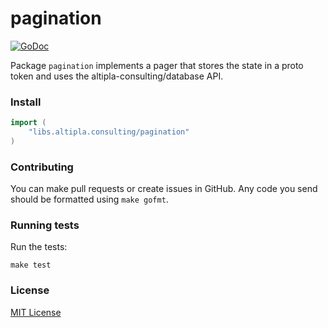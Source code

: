 
# pagination

[![GoDoc](https://godoc.org/libs.altipla.consulting/pagination?status.svg)](https://godoc.org/libs.altipla.consulting/pagination)

Package `pagination` implements a pager that stores the state in a proto token and uses the altipla-consulting/database API.


### Install

```go
import (
	"libs.altipla.consulting/pagination"
)
```


### Contributing

You can make pull requests or create issues in GitHub. Any code you send should be formatted using ```make gofmt```.


### Running tests

Run the tests:

```shell
make test
```


### License

[MIT License](../LICENSE)
